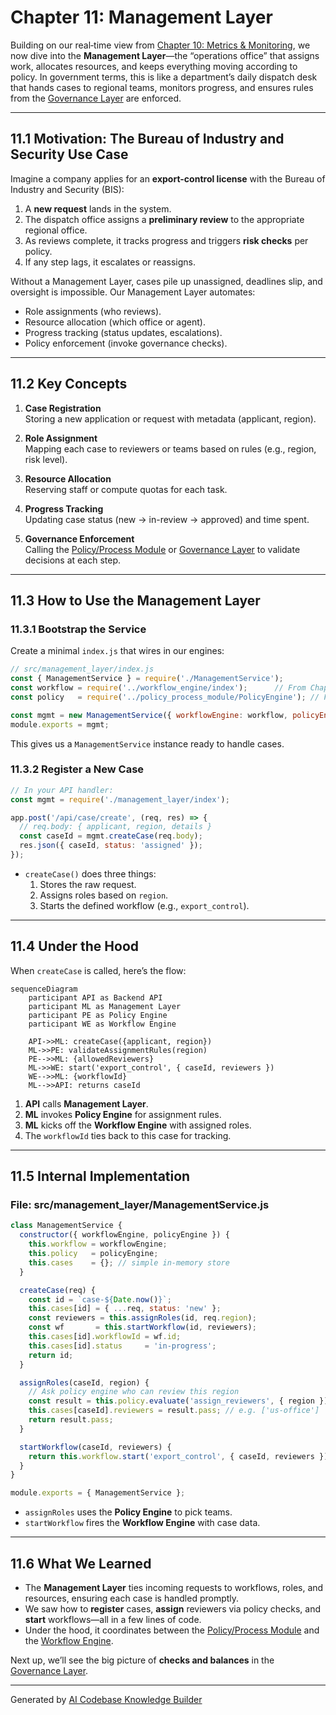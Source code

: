 # Chapter 11: Management Layer

Building on our real‐time view from [Chapter 10: Metrics & Monitoring](10_metrics___monitoring_.md), we now dive into the **Management Layer**—the “operations office” that assigns work, allocates resources, and keeps everything moving according to policy. In government terms, this is like a department’s daily dispatch desk that hands cases to regional teams, monitors progress, and ensures rules from the [Governance Layer](12_governance_layer_.md) are enforced.

---

## 11.1 Motivation: The Bureau of Industry and Security Use Case

Imagine a company applies for an **export-control license** with the Bureau of Industry and Security (BIS):

1. A **new request** lands in the system.  
2. The dispatch office assigns a **preliminary review** to the appropriate regional office.  
3. As reviews complete, it tracks progress and triggers **risk checks** per policy.  
4. If any step lags, it escalates or reassigns.  

Without a Management Layer, cases pile up unassigned, deadlines slip, and oversight is impossible. Our Management Layer automates:

- Role assignments (who reviews).  
- Resource allocation (which office or agent).  
- Progress tracking (status updates, escalations).  
- Policy enforcement (invoke governance checks).

---

## 11.2 Key Concepts

1. **Case Registration**  
   Storing a new application or request with metadata (applicant, region).

2. **Role Assignment**  
   Mapping each case to reviewers or teams based on rules (e.g., region, risk level).

3. **Resource Allocation**  
   Reserving staff or compute quotas for each task.

4. **Progress Tracking**  
   Updating case status (new → in-review → approved) and time spent.

5. **Governance Enforcement**  
   Calling the [Policy/Process Module](07_policy_process_module_.md) or [Governance Layer](12_governance_layer_.md) to validate decisions at each step.

---

## 11.3 How to Use the Management Layer

### 11.3.1 Bootstrap the Service

Create a minimal `index.js` that wires in our engines:

```js
// src/management_layer/index.js
const { ManagementService } = require('./ManagementService');
const workflow = require('../workflow_engine/index');      // From Chapter 6
const policy   = require('../policy_process_module/PolicyEngine'); // From Chapter 7

const mgmt = new ManagementService({ workflowEngine: workflow, policyEngine: policy });
module.exports = mgmt;
```

This gives us a `ManagementService` instance ready to handle cases.

### 11.3.2 Register a New Case

```js
// In your API handler:
const mgmt = require('./management_layer/index');

app.post('/api/case/create', (req, res) => {
  // req.body: { applicant, region, details }
  const caseId = mgmt.createCase(req.body);
  res.json({ caseId, status: 'assigned' });
});
```

- `createCase()` does three things:
  1. Stores the raw request.
  2. Assigns roles based on `region`.
  3. Starts the defined workflow (e.g., `export_control`).

---

## 11.4 Under the Hood

When `createCase` is called, here’s the flow:

```mermaid
sequenceDiagram
    participant API as Backend API
    participant ML as Management Layer
    participant PE as Policy Engine
    participant WE as Workflow Engine

    API->>ML: createCase({applicant, region})
    ML->>PE: validateAssignmentRules(region)
    PE-->>ML: {allowedReviewers}
    ML->>WE: start('export_control', { caseId, reviewers })
    WE-->>ML: {workflowId}
    ML-->>API: returns caseId
```

1. **API** calls **Management Layer**.  
2. **ML** invokes **Policy Engine** for assignment rules.  
3. **ML** kicks off the **Workflow Engine** with assigned roles.  
4. The `workflowId` ties back to this case for tracking.

---

## 11.5 Internal Implementation

### File: src/management_layer/ManagementService.js

```js
class ManagementService {
  constructor({ workflowEngine, policyEngine }) {
    this.workflow = workflowEngine;
    this.policy   = policyEngine;
    this.cases    = {}; // simple in-memory store
  }

  createCase(req) {
    const id = `case-${Date.now()}`;
    this.cases[id] = { ...req, status: 'new' };
    const reviewers = this.assignRoles(id, req.region);
    const wf       = this.startWorkflow(id, reviewers);
    this.cases[id].workflowId = wf.id;
    this.cases[id].status     = 'in-progress';
    return id;
  }

  assignRoles(caseId, region) {
    // Ask policy engine who can review this region
    const result = this.policy.evaluate('assign_reviewers', { region });
    this.cases[caseId].reviewers = result.pass; // e.g. ['us-office']
    return result.pass;
  }

  startWorkflow(caseId, reviewers) {
    return this.workflow.start('export_control', { caseId, reviewers });
  }
}

module.exports = { ManagementService };
```

- `assignRoles` uses the **Policy Engine** to pick teams.  
- `startWorkflow` fires the **Workflow Engine** with case data.

---

## 11.6 What We Learned

- The **Management Layer** ties incoming requests to workflows, roles, and resources, ensuring each case is handled promptly.  
- We saw how to **register** cases, **assign** reviewers via policy checks, and **start** workflows—all in a few lines of code.  
- Under the hood, it coordinates between the [Policy/Process Module](07_policy_process_module_.md) and the [Workflow Engine](06_workflow_engine_.md).

Next up, we’ll see the big picture of **checks and balances** in the [Governance Layer](12_governance_layer_.md).

---

Generated by [AI Codebase Knowledge Builder](https://github.com/The-Pocket/Tutorial-Codebase-Knowledge)